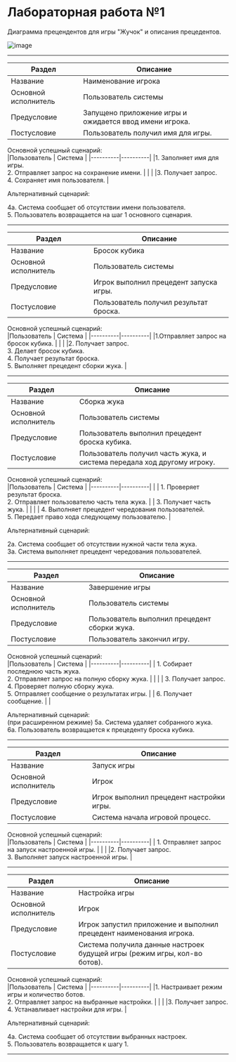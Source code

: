 # Лабораторная работа №1
Диаграмма прецендентов для игры "Жучок" и описания прецедентов.

![image](https://github.com/BREUCHT27/rtippo/assets/119112204/79c0ed3c-25cc-41e2-b4d7-d5b932e0d0ca)




---

| Раздел | Описание | 
|----------|----------|
|Название    | Наименование игрока   | 
|Основной исполнитель   |	Пользователь системы   |
|Предусловие   |	Запущено приложение игры и ожидается ввод имени игрока.  |
|Постусловие   |	Пользователь получил имя для игры.   |

Основной успешный сценарий:   
|Пользователь    | Система   | 
|----------|----------|
|1. Заполняет имя для игры. <br> 2. Отправляет запрос на сохранение имени.   |   | 
|   |3. Получает запрос. <br> 4. Сохраняет имя пользователя.   |

Альтернативный сценарий:

4а. Система сообщает об отсутствии имени пользователя. <br>
5. Пользователь возвращается на шаг 1 основного сценария.

---

| Раздел | Описание | 
|----------|----------|
| Название    | Бросок кубика   | 
|Основной исполнитель   |	Пользователь системы   |	
|Предусловие   | Игрок выполнил прецедент запуска игры.   |
|Постусловие   |	Пользователь получил результат броска.   |

Основной успешный сценарий:   
|Пользователь    | Система   | 
|----------|----------|
|1.Отправляет запрос на бросок кубика.  |   | 
|   |2. Получает запрос. <br> 3. Делает бросок кубика.  <br> 4. Получает результат броска. <br> 5. Выполняет прецедент сборки жука. |

---

| Раздел | Описание | 
|----------|----------|
| Название    | Сборка жука   | 
|Основной исполнитель   |	Пользователь системы   |
|Предусловие   |	Пользователь выполнил прецедент броска кубика.    |
|Постусловие   |	Пользователь получил часть жука, и система передала ход другому игроку.    |

Основной успешный сценарий:   
|Пользователь    | Система   | 
|----------|----------|
|  | 1. Проверяет результат броска. <br> 2. Отправляет пользователю часть тела жука.   | 
| 3. Получает часть жука.  |   |
| | 4. Выполняет прецедент чередования пользователей. <br> 5. Передает право хода следующему пользователю. |

Альтернативный сценарий:

2а. Система сообщает об отсутствии нужной части тела жука. <br>
3а. Система выполняет прецедент чередования пользователей.

---

| Раздел | Описание | 
|----------|----------|
| Название    | Завершение игры   |  
|Основной исполнитель   |	Пользователь системы   |
|Предусловие   |	Пользователь выполнил прецедент сборки жука.   |
|Постусловие   |	Пользователь закончил игру.   |

Основной успешный сценарий:   
|Пользователь    | Система   | 
|----------|----------|
| 1. Собирает последнюю часть жука. <br> 2. Отправляет запрос на полную сборку жука.  |    | 
|   | 3. Получает запрос. <br> 4. Проверяет полную сборку жука. <br> 5. Отправляет сообщение о результатах игры. |
| 6. Получает сообщение. |  |

Альтернативный сценарий: <br>
(при расширенном режиме)
5а. Система удаляет собранного жука. <br>
6а. Пользователь возвращается к прецеденту броска кубика.  

---

| Раздел | Описание | 
|----------|----------|
| Название    | Запуск игры   | 
|Основной исполнитель   |	Игрок   |	
|Предусловие   |  Игрок выполнил прецедент настройки игры.   |
|Постусловие   |	Система начала игровой процесс.   |

Основной успешный сценарий:   
|Пользователь    | Система   | 
|----------|----------|
| 1. Отправляет запрос на запуск настроенной игры. |   | 
|   |2. Получает запрос. <br> 3. Выполняет запуск настроенной игры. |

---

| Раздел | Описание | 
|----------|----------|
| Название    | Настройка игры   | 
|Основной исполнитель   |	Игрок   |	
|Предусловие   | Игрок запустил приложение и выполнил прецедент наименования игрока.   |
|Постусловие   |	Система получила данные настроек будущей игры (режим игры, кол-во ботов).   |

Основной успешный сценарий:   
|Пользователь    | Система   | 
|----------|----------|
|1. Настраивает режим игры и количество ботов. <br> 2. Отправляет запрос на выбранные настройки.  |   | 
|   |3. Получает запрос. <br> 4. Устанавливает настройки для игры. |

Альтернативный сценарий:

4а. Система сообщает об отсутствии выбранных настроек. <br>
5. Пользователь возвращается к шагу 1. 

---
